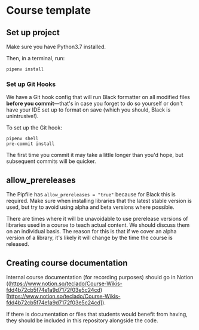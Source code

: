 # Course template

## Set up project

Make sure you have Python3.7 installed.

Then, in a terminal, run:

```
pipenv install
```

### Set up Git Hooks

We have a Git hook config that will run Black formatter on all modified files **before you commit**—that's in case you forget to do so yourself or don't have your IDE set up to format on save (which you should, Black is unintrusive!).

To set up the Git hook:

```
pipenv shell
pre-commit install
```

The first time you commit it may take a little longer than you'd hope, but subsequent commits will be quicker.

## allow_prereleases

The Pipfile has `allow_prereleases = "true"` because for Black this is required. Make sure when installing libraries that the latest stable version is used, but try to avoid using alpha and beta versions where possible.

There are times where it will be unavoidable to use prerelease versions of libraries used in a course to teach actual content. We should discuss them on an individual basis. The reason for this is that if we cover an alpha version of a library, it's likely it will change by the time the course is released.

## Creating course documentation

Internal course documentation (for recording purposes) should go in Notion ((https://www.notion.so/teclado/Course-Wikis-fdd4b72cb5f74e1a9d7172f03e5c24cd)[https://www.notion.so/teclado/Course-Wikis-fdd4b72cb5f74e1a9d7172f03e5c24cd]).

If there is documentation or files that students would benefit from having, they should be included in this repository alongside the code.
